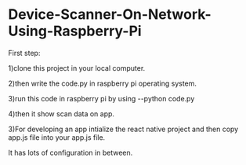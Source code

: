 # Device-Scanner-On-Network-Using-Raspberry-Pi


First step:

1)clone this project in your local computer.

2)then write the code.py in raspberry pi operating system.

3)run this code in raspberry pi by using --python code.py



4)then it show scan data on app.

3)For developing an app intialize the react native project and then copy app.js file into your app.js file.

It has lots of configuration in between.
